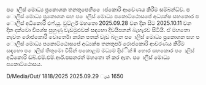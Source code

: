 ප ොලිස් මොධ්‍ය ප්‍රකොශක තනතුපෙහි ෙොජකොරි ආවෙණය කිරීම සම්බන්ධ්‍ව. ප ොලිස් මොධ්‍ය ප්‍රකොශක සහ ප ොලිස් මොධ්‍ය පකොට්ඨොසපේ අධ්‍යක්ෂ සහකොර ප ොලිස් අධිකොරි එෆ්.යූ. වුට්ලර් මහතො 2025.09.28 වන දින සිට 2025.10.11 වන දින දක්වො විපශ්ෂ පුහුණු වැඩමුළුවක් සඳහො දිවයිපනන් බැහැරව සිටියි. ඒ මහතො නැවත රොජකොරි වොර්තො කරන පතක් වැඩ බලන ප ොලිස් මොධ්‍ය ප්‍රකොශක සහ ප ොලිස් මොධ්‍ය පකොට්ඨොසපේ අධ්‍යක්ෂ තනතුපර් රොජකොරි ආවරණය කිරීම සඳහො ප ොලිස් තිතුමො විසින් පකොළඹ මධ්‍යම දිස්ික් ii භොර සහකොර ප ොලිස් අධිකොරි ඩබ්.එම්.එම්.ආර්.පසනරත් මහතො ත් කර ඇත. ප ොලිස් මොධ්‍ය පකොට්ඨොසය.

D/Media/Out/ 1818/2025 2025.09.29 ැය 1650